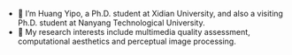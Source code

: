 - :raising_hand: I’m Huang Yipo, a Ph.D. student at Xidian University, and also a visiting Ph.D. student at Nanyang Technological University.
- :art: My research interests include multimedia quality assessment, computational aesthetics and perceptual image processing.

<!---
yipoh/yipoh is a ✨ special ✨ repository because its `README.md` (this file) appears on your GitHub profile.
You can click the Preview link to take a look at your changes.
--->
